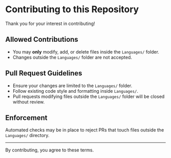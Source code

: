 # Contributing to this Repository

Thank you for your interest in contributing!

## Allowed Contributions

- You may **only** modify, add, or delete files inside the `Languages/` folder.
- Changes outside the `Languages/` folder are not accepted.

## Pull Request Guidelines

- Ensure your changes are limited to the `Languages/` folder.
- Follow existing code style and formatting inside `Languages/`.
- Pull requests modifying files outside the `Languages/` folder will be closed without review.

## Enforcement

Automated checks may be in place to reject PRs that touch files outside the `Languages/` directory.

---

By contributing, you agree to these terms.
